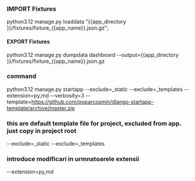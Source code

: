 ### IMPORT Fixtures

python3.12 manage.py loaddata "{{app_directory }}/fixtures/fixture_{{app_name}}.json.gz";


#### EXPORT Fixtures

python3.12 manage.py dumpdata dashboard --output={{app_directory }}/fixtures/fixture_{{app_name}}.json.gz












### command
python3.12 manage.py startapp --exclude=_static --exclude=_templates --extension=py,md --verbosity=3 --template=https://github.com/poparcosmin/django-startapp-template/archive/master.zip
### this are default template file for project, excluded from app. just copy in project root
--exclude=_static 
--exclude=_templates
### introduce modificari in urmnatoarele extensii
--extension=py,md
